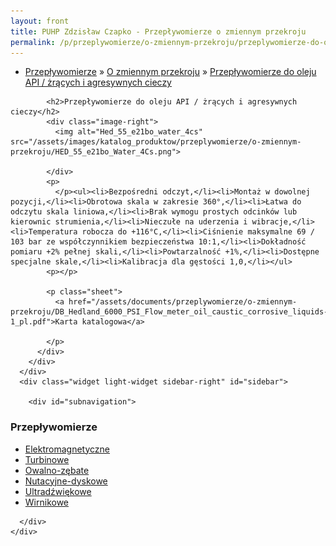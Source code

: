 ```yaml
---
layout: front
title: PUHP Zdzisław Czapko - Przepływomierze o zmiennym przekroju
permalink: /p/przeplywomierze/o-zmiennym-przekroju/przeplywomierze-do-oleju-api-zracych-i-agresywnych-cieczy/
---
```


<div id="content">
  <div class="wrapper-with-color-background">
    <div class="content-area-blog blog-background-sidebar-right">
      <div class="mainarea-left" id="mainarea">
        <div class="blogpost-blog3">
          <div class="post-content">
            <ul class="meta">
<li>
<a href="/p/przeplywomierze">Przepływomierze</a>
»
<a href="/p/przeplywomierze/o-zmiennym-przekroju">O zmiennym przekroju</a>
»
<a href="/p/przeplywomierze/o-zmiennym-przekroju/przeplywomierze-do-oleju-api-zracych-i-agresywnych-cieczy">Przepływomierze do oleju API / żrących i agresywnych cieczy</a>
</li>
</ul>

            <h2>Przepływomierze do oleju API / żrących i agresywnych cieczy</h2>
            <div class="image-right">
              <img alt="Hed_55_e21bo_water_4cs" src="/assets/images/katalog_produktow/przeplywomierze/o-zmiennym-przekroju/HED_55_e21bo_Water_4Cs.png">

            </div>
            <p>
              </p><ul><li>Bezpośredni odczyt,</li><li>Montaż w dowolnej pozycji,</li><li>Obrotowa skala w zakresie 360°,</li><li>Łatwa do odczytu skala liniowa,</li><li>Brak wymogu prostych odcinków lub kierownic strumienia,</li><li>Nieczułe na uderzenia i wibracje,</li><li>Temperatura robocza do +116°C,</li><li>Ciśnienie maksymalne 69 / 103 bar ze współczynnikiem bezpieczeństwa 10:1,</li><li>Dokładność pomiaru +2% pełnej skali,</li><li>Powtarzalność +1%,</li><li>Dostępne specjalne skale,</li><li>Kalibracja dla gęstości 1,0,</li></ul>
            <p></p>
            
            <p class="sheet">
              <a href="/assets/documents/przeplywomierze/o-zmiennym-przekroju/DB_Hedland_6000_PSI_Flow_meter_oil_caustic_corrosive_liquids-1_pl.pdf">Karta katalogowa</a>

            </p>
          </div>
        </div>
      </div>
      <div class="widget light-widget sidebar-right" id="sidebar">
        
        <div id="subnavigation">
<h3>Przepływomierze</h3>
<ul class="subcategories">
<li class="category"><a href="/p/przeplywomierze/elektromagnetyczne">Elektromagnetyczne</a></li>
<li class="category"><a href="/p/przeplywomierze/turbinowe">Turbinowe</a></li>
<li class="category"><a href="/p/przeplywomierze/owalno-zebate">Owalno-zębate</a></li>
<li class="category"><a href="/p/przeplywomierze/nutacyjne-dyskowe">Nutacyjne-dyskowe</a></li>
<li class="category"><a href="/p/przeplywomierze/ultradzwiekowe">Ultradźwiękowe</a></li>
<li class="category"><a href="/p/przeplywomierze/wirnikowe">Wirnikowe</a></li>
<!--
<li class="category"><a href="/p/przeplywomierze/wirowe">Wirowe</a></li>
<li class="category"><a href="/p/przeplywomierze/o-zmiennym-przekroju">O zmiennym przekroju</a></li>
<li class="category"><a href="/p/przeplywomierze/dla-hydrauliki-silowej">Dla hydrauliki siłowej</a></li>
<li class="category"><a href="/p/przeplywomierze/zwezkowe-i-roznicowo-cisnieniowe">Zwężkowe i różnicowo-ciśnieniowe</a></li>
-->
</ul>
<!--
<h3>Zawory regulacyjne</h3>
<ul class="subcategories">
<li class="category"><a href="/p/zawory-regulacyjne/male-zawory-regulacyjne">Małe zawory regulacyjne</a></li>
<li class="category"><a href="/p/zawory-regulacyjne/zawory-procesowe">Zawory procesowe</a></li>
<li class="category"><a href="/p/zawory-regulacyjne/zawory-w-wykonaniu-higienicznym">Zawory w wykonaniu higienicznym</a></li>
</ul>
<h3>API Industry</h3>
<ul class="subcategories">
<li class="category"><a href="/p/api-industry/czujniki-przemyslowe">Czujniki przemysłowe</a></li>
<div class="light-widget">
<ul class="products">
<li class="product"><a href="/p/api-industry/czujniki-przemyslowe/uts-ultradzwiekowy-sygnalizator-poziomu">UTS™ - Ultradźwiękowy sygnalizator poziomu</a></li>
<li class="product"><a href="/p/api-industry/czujniki-przemyslowe/tla-alarmowy-czujnik-poziomu">TLA™  - Alarmowy czujnik poziomu</a></li>
<li class="product"><a href="/p/api-industry/czujniki-przemyslowe/tgd-czujnik-poziomu-cieczy-temperatury-cisnienia-i-gestosci">TGD™ - Czujnik poziomu cieczy, temperatury, ciśnienia i gęstości</a></li>
<li class="product"><a href="/p/api-industry/czujniki-przemyslowe/tgd-l-pomiar-poziomu">TGD-L™ - Pomiar poziomu</a></li>
<li class="product"><a href="/p/api-industry/czujniki-przemyslowe/tgd-t-pomiar-temperatury">TGD-T™ - Pomiar temperatury</a></li>
<li class="product"><a href="/p/api-industry/czujniki-przemyslowe/tgd-s-pomiar-gestosci">TGD-S™ - Pomiar gęstości</a></li>
<li class="product"><a href="/p/api-industry/czujniki-przemyslowe/upt-uniwersalny-przetwornik-cisnienia">UPT™ - Uniwersalny przetwornik ciśnienia</a></li>
<li class="product"><a href="/p/api-industry/czujniki-przemyslowe/utt-uniwersalny-przetwornik-temperatury">UTT™ - Uniwersalny przetwornik temperatury</a></li>
<li class="product"><a href="/p/api-industry/czujniki-przemyslowe/pi-485-przetwornik-hart-sup-sup">PI-485™ - Przetwornik HART<sup>®</sup></a></li>
</ul>
</div>
</ul>
</div>
-->

      </div>
    </div>
  </div>
</div>